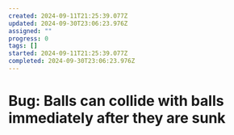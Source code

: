 ```yaml
---
created: 2024-09-11T21:25:39.077Z
updated: 2024-09-30T23:06:23.976Z
assigned: ""
progress: 0
tags: []
started: 2024-09-11T21:25:39.077Z
completed: 2024-09-30T23:06:23.976Z
---
```


# Bug: Balls can collide with balls immediately after they are sunk

